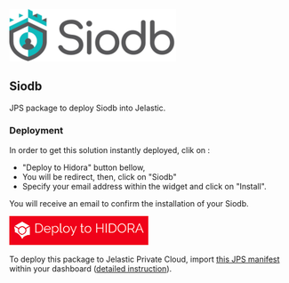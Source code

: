 <img src="images/siodb-logo.png" width="300" alt="Siodb Database Replication"/>

## Siodb

JPS package to deploy Siodb into Jelastic.

### Deployment

In order to get this solution instantly deployed, clik on : 
- "Deploy to Hidora" button bellow, 
- You will be redirect, then, click on "Siodb"
- Specify your email address within the widget and click on "Install". 

You will receive an email to confirm the installation of your Siodb.

[![Deploy to Hidora](images/deploy-to-hidora.png)](https://siodb.hidora.com)

To deploy this package to Jelastic Private Cloud, import [this JPS manifest](manifest.yaml) within your dashboard ([detailed instruction](https://docs.jelastic.com/environment-import)).

